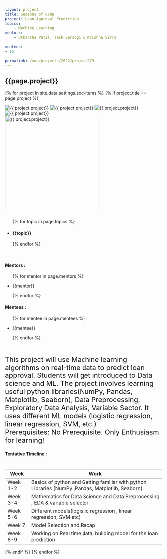 ```yaml
---
layout: project
title: Seasons of Code
project: Loan Approval Prediction 
topics:
    - Machine Learning
mentors:
    - Utkarsha Patil, Yash Saraogi & Krishna Sirra
    
mentees:
- 15
    
permalink: /soc/projects/2022/project279
---
```


<h2 class="display1 m-3 p-3 text-center project-title">{{page.project}}</h2>

{% for project in site.data.settings.soc-items %}
{% if project.title == page.project %}

<div class ="img-soc d-block"> 
    <img src="{{ site.baseurl }}/{{ project.image }}" alt="{{ project.project}}" class="image-1">
    <img src="{{ site.baseurl }}/{{ project.image }}" alt="{{ project.project}}" class="image-2">
    <img src="{{ site.baseurl }}/{{ project.image }}" alt="{{ project.project}}" class="image-3">
    <img src="{{ site.baseurl }}/{{ project.image }}" alt="{{ project.project}}" class="image-4">
</div>
<div class = "mobile-img-soc">
  <img src="{{ site.baseurl }}/{{ project.image }}"  width = "300" height="300" alt="{{ project.project}}" class="border rounded">
  </div>
<div >
    <br>
    <ul>
        {% for topic in page.topics %}
        <li><h4 class="text-primary text-center topics">{{topic}}</h4></li>
        {% endfor %}
    </ul>
    <br>
    <h4 class="display3  ">Mentors :</h4> 
    <ul>
        {% for mentor in page.mentors %}
        <li><p class="lead">{{mentor}}</p></li>
        {% endfor %}
    </ul>
    <h4 class="display3  ">Mentees :</h4> 
    <ul>
        {% for mentee in page.mentees %}
        <li><p class="lead">{{mentee}}</p></li>
        {% endfor %}
    </ul>
</div>
<div class = "project-desc">
    <p class="display3" style = "font-size:22px;" >
        <br>
        This project will use Machine learning algorithms on real-time data to predict loan approval. Students will get introduced to Data science and ML. The project involves learning useful python libraries(NumPy, Pandas, Matplotlib, Seaborn), Data Preprocessing, Exploratory Data Analysis, Variable Sector. It uses different ML models (logistic regression, linear regression, SVM, etc.)
<br>
Prerequisites:
No Prerequisite. Only Enthusiasm for learning!
        <br>
    </p>
</div>
<div class = "d-flex flex-wrap">
<div>
    <h4 class="display3" style="margin:0px 0px 40px 0px;">Tentative Timeline :</h4>
    <table class="table table-striped w-100">
    <thead>
        <tr>
        <th>Week</th>
        <th>Work</th>
        </tr>
    </thead>
    <tbody>
    <tr>
      <td  >Week 1-2</td>
      <td>Basics of python and Getting familiar with python Libraries (NumPy ,Pandas, Matplotlib, Seaborn)</td>
    </tr>
    <tr>
      <td>Week 3-4</td>
      <td> Mathematics for Data Science and Data Preprocessing , EDA & variable selector</td>
    </tr>
    <tr>
      <td>Week 5-6</td>
      <td>Different models(logistic regression , linear regression, SVM etc)</td>
    </tr>
    <tr>
      <td>Week 7</td>
      <td>Model Selection and Recap </td>
    </tr>
    <tr>
      <td>Week 8-9</td>
      <td> Working on Real time data, building model for the loan prediction</td>
    </tr>
    </tbody>
    </table>
</div>
</div>
{% endif %}
{% endfor %}
 